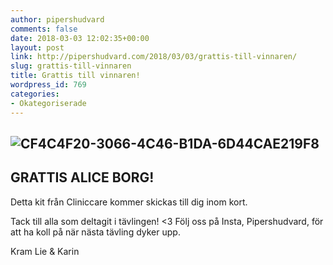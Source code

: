 ```yaml
---
author: pipershudvard
comments: false
date: 2018-03-03 12:02:35+00:00
layout: post
link: http://pipershudvard.com/2018/03/03/grattis-till-vinnaren/
slug: grattis-till-vinnaren
title: Grattis till vinnaren!
wordpress_id: 769
categories:
- Okategoriserade
---
```


## ![CF4C4F20-3066-4C46-B1DA-6D44CAE219F8](https://pipershudvard.files.wordpress.com/2018/03/cf4c4f20-3066-4c46-b1da-6d44cae219f8.jpeg?w=2048)




## GRATTIS ALICE BORG!




Detta kit från Cliniccare kommer skickas till dig inom kort.

Tack till alla som deltagit i tävlingen! <3 Följ oss på Insta, Pipershudvard, för att ha koll på när nästa tävling dyker upp.

Kram Lie & Karin


